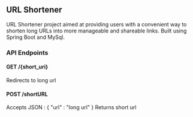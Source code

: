 ## URL Shortener

URL Shortener project aimed at providing users with a convenient way to shorten long URLs into more manageable and shareable links. Built using Spring Boot and MySql.

### API Endpoints

#### GET /{short_uri}
Redirects to long url


#### POST /shortURL
Accepts JSON : { "url" : "long url" }
Returns short url
